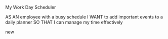 My Work Day Scheduler

AS AN employee with a busy schedule
I WANT to add important events to a daily planner
SO THAT I can manage my time effectively

new